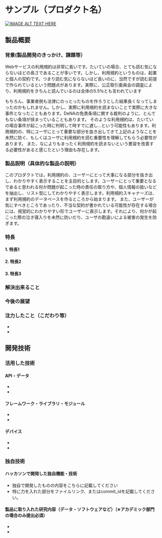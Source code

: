 # サンプル（プロダクト名）

[![IMAGE ALT TEXT HERE](https://jphacks.com/wp-content/uploads/2023/07/JPHACKS2023_ogp.png)](https://www.youtube.com/watch?v=yYRQEdfGjEg)

## 製品概要
### 背景(製品開発のきっかけ、課題等）
Webサービスの利用規約は非常に長いです。たいていの場合、とても読む気にならないほどの長さであることが多いです。しかし、利用規約というものは、起業と個人の契約です。つまり読む気にならないほど長いのに、当然ですが読む前提で作られているという問題点があります。実際に、公正取引委員会の調査により、利用規約をきちんと読んでいるのは全体の5.5％とも言われています
　

もちろん、事業者側も法律にのっとったものを作ろうとした結果長くなってしまったのかもしれません。しかし、実際に利用規約を読まないことで実際に大きな事件となったこともあります。DeNAの免責条項に関する裁判のように、とんでもない条項が挟まっていることもあります。
そのような利用規約は、たいていの場合事件が起こった時に判明して時すでに遅し...という可能性もあります。利用規約の、特にユーザにとって重要な部分を抜き出してきて上記のようなことを未然に防ぐ、もしくはユーザに利用規約を読む重要性を理解してもらう必要性があります。
また、なによりもまったく利用規約を読まないという悪習を改善する必要性があると感じたという理由も存在します。
### 製品説明（具体的な製品の説明）
このプロダクトでは，利用規約の、ユーザーにとって大事になる部分を抜き出し、わかりやすく表示することを主目的とします。ユーザーにとって重要となるであると思われる何か問題が起こった時の責任の取り方や、個人情報の扱いなどを抽出し、リスト型にしてわかりやすく表示します。利用規約スキャナーズは、まず利用規約のデータベースを作るところから始まります。
また、ユーザーが気にすべきところであったり、不当な契約が書かれている可能性が存在する場合には、視覚的にわかりやすい形でユーザーに表示します。それにより、何かが起こった際の泣き寝入りを未然に防いだり、ユーザの勘違いによる被害の発生を防ぎます。

### 特長
#### 1. 特長1
#### 2. 特長2
#### 3. 特長3

### 解決出来ること
### 今後の展望
### 注力したこと（こだわり等）
* 
* 

## 開発技術
### 活用した技術
#### API・データ
* 
* 

#### フレームワーク・ライブラリ・モジュール
* 
* 

#### デバイス
* 
* 

### 独自技術
#### ハッカソンで開発した独自機能・技術
* 独自で開発したものの内容をこちらに記載してください
* 特に力を入れた部分をファイルリンク、またはcommit_idを記載してください。

#### 製品に取り入れた研究内容（データ・ソフトウェアなど）（※アカデミック部門の場合のみ提出必須）
* 
* 
